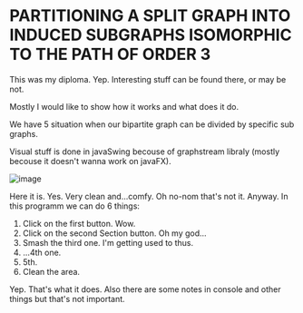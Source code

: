 # PARTITIONING A SPLIT GRAPH INTO INDUCED SUBGRAPHS ISOMORPHIC TO THE PATH OF ORDER 3

This was my diploma. Yep. Interesting stuff can be found there, or may be not.

Mostly I would like to show how it works and what does it do. 

We have 5 situation when our bipartite graph can be divided by specific sub graphs. 

Visual stuff is done in javaSwing becouse of graphstream libraly (mostly becouse it doesn't wanna work on javaFX). 

![image](https://user-images.githubusercontent.com/40484678/176431514-3b8b3d4c-f517-4b56-871b-f7014cac3046.png)

Here it is. Yes. Very clean and...comfy. Oh no-nom that's not it. Anyway. In this programm we can do 6 things:

1. Click on the first button. Wow.
2. Click on the second Section button. Oh my god...
3. Smash the third one. I'm getting used to thus.
4. ...4th one.
5. 5th.
6. Clean the area.

Yep. That's what it does. Also there are some notes in console and other things but that's not important. 
